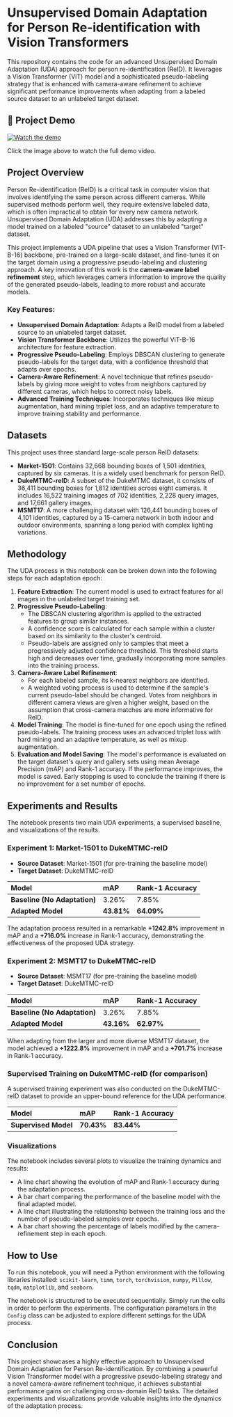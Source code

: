 # Unsupervised Domain Adaptation for Person Re-identification with Vision Transformers

This repository contains the code for an advanced Unsupervised Domain Adaptation (UDA) approach for person re-identification (ReID). It leverages a Vision Transformer (ViT) model and a sophisticated pseudo-labeling strategy that is enhanced with camera-aware refinement to achieve significant performance improvements when adapting from a labeled source dataset to an unlabeled target dataset.
## 🎥 Project Demo

[![Watch the demo](assets/AI_Learns_to_See_in_a_New_City.gif)](https://github.com/Achraf-ABID/Unsupervised-Domain-Adaptation-for-Person-Re-identification/blob/main/AI_Learns_to_See_in_a_New_City.mp4)

Click the image above to watch the full demo video.


## Project Overview

Person Re-identification (ReID) is a critical task in computer vision that involves identifying the same person across different cameras. While supervised methods perform well, they require extensive labeled data, which is often impractical to obtain for every new camera network. Unsupervised Domain Adaptation (UDA) addresses this by adapting a model trained on a labeled "source" dataset to an unlabeled "target" dataset.

This project implements a UDA pipeline that uses a Vision Transformer (ViT-B-16) backbone, pre-trained on a large-scale dataset, and fine-tunes it on the target domain using a progressive pseudo-labeling and clustering approach. A key innovation of this work is the **camera-aware label refinement** step, which leverages camera information to improve the quality of the generated pseudo-labels, leading to more robust and accurate models.

### Key Features:

*   **Unsupervised Domain Adaptation**: Adapts a ReID model from a labeled source to an unlabeled target dataset.
*   **Vision Transformer Backbone**: Utilizes the powerful ViT-B-16 architecture for feature extraction.
*   **Progressive Pseudo-Labeling**: Employs DBSCAN clustering to generate pseudo-labels for the target data, with a confidence threshold that adapts over epochs.
*   **Camera-Aware Refinement**: A novel technique that refines pseudo-labels by giving more weight to votes from neighbors captured by different cameras, which helps to correct noisy labels.
*   **Advanced Training Techniques**: Incorporates techniques like mixup augmentation, hard mining triplet loss, and an adaptive temperature to improve training stability and performance.

## Datasets

This project uses three standard large-scale person ReID datasets:

*   **Market-1501**: Contains 32,668 bounding boxes of 1,501 identities, captured by six cameras. It is a widely used benchmark for person ReID.
*   **DukeMTMC-reID**: A subset of the DukeMTMC dataset, it consists of 36,411 bounding boxes for 1,812 identities across eight cameras. It includes 16,522 training images of 702 identities, 2,228 query images, and 17,661 gallery images.
*   **MSMT17**: A more challenging dataset with 126,441 bounding boxes of 4,101 identities, captured by a 15-camera network in both indoor and outdoor environments, spanning a long period with complex lighting variations.

## Methodology

The UDA process in this notebook can be broken down into the following steps for each adaptation epoch:

1.  **Feature Extraction**: The current model is used to extract features for all images in the unlabeled target training set.
2.  **Progressive Pseudo-Labeling**:
    *   The DBSCAN clustering algorithm is applied to the extracted features to group similar instances.
    *   A confidence score is calculated for each sample within a cluster based on its similarity to the cluster's centroid.
    *   Pseudo-labels are assigned only to samples that meet a progressively adjusted confidence threshold. This threshold starts high and decreases over time, gradually incorporating more samples into the training process.
3.  **Camera-Aware Label Refinement**:
    *   For each labeled sample, its k-nearest neighbors are identified.
    *   A weighted voting process is used to determine if the sample's current pseudo-label should be changed. Votes from neighbors in different camera views are given a higher weight, based on the assumption that cross-camera matches are more informative for ReID.
4.  **Model Training**: The model is fine-tuned for one epoch using the refined pseudo-labels. The training process uses an advanced triplet loss with hard mining and an adaptive temperature, as well as mixup augmentation.
5.  **Evaluation and Model Saving**: The model's performance is evaluated on the target dataset's query and gallery sets using mean Average Precision (mAP) and Rank-1 accuracy. If the performance improves, the model is saved. Early stopping is used to conclude the training if there is no improvement for a set number of epochs.

## Experiments and Results

The notebook presents two main UDA experiments, a supervised baseline, and visualizations of the results.

### Experiment 1: Market-1501 to DukeMTMC-reID

*   **Source Dataset**: Market-1501 (for pre-training the baseline model)
*   **Target Dataset**: DukeMTMC-reID

| Model | mAP | Rank-1 Accuracy |
| :--- | :--- | :--- |
| **Baseline (No Adaptation)** | 3.26% | 7.85% |
| **Adapted Model** | **43.81%** | **64.09%** |

The adaptation process resulted in a remarkable **+1242.8%** improvement in mAP and a **+716.0%** increase in Rank-1 accuracy, demonstrating the effectiveness of the proposed UDA strategy.

### Experiment 2: MSMT17 to DukeMTMC-reID

*   **Source Dataset**: MSMT17 (for pre-training the baseline model)
*   **Target Dataset**: DukeMTMC-reID

| Model | mAP | Rank-1 Accuracy |
| :--- | :--- | :--- |
| **Baseline (No Adaptation)** | 3.26% | 7.85% |
| **Adapted Model** | **43.16%** | **62.97%** |

When adapting from the larger and more diverse MSMT17 dataset, the model achieved a **+1222.8%** improvement in mAP and a **+701.7%** increase in Rank-1 accuracy.

### Supervised Training on DukeMTMC-reID (for comparison)

A supervised training experiment was also conducted on the DukeMTMC-reID dataset to provide an upper-bound reference for the UDA performance.

| Model | mAP | Rank-1 Accuracy |
| :--- | :--- | :--- |
| **Supervised Model** | **70.43%** | **83.44%** |

### Visualizations

The notebook includes several plots to visualize the training dynamics and results:
*   A line chart showing the evolution of mAP and Rank-1 accuracy during the adaptation process.
*   A bar chart comparing the performance of the baseline model with the final adapted model.
*   A line chart illustrating the relationship between the training loss and the number of pseudo-labeled samples over epochs.
*   A bar chart showing the percentage of labels modified by the camera-refinement step in each epoch.

## How to Use

To run this notebook, you will need a Python environment with the following libraries installed:
`scikit-learn`, `timm`, `torch`, `torchvision`, `numpy`, `Pillow`, `tqdm`, `matplotlib`, and `seaborn`.

The notebook is structured to be executed sequentially. Simply run the cells in order to perform the experiments. The configuration parameters in the `Config` class can be adjusted to explore different settings for the UDA process.

## Conclusion

This project showcases a highly effective approach to Unsupervised Domain Adaptation for Person Re-identification. By combining a powerful Vision Transformer model with a progressive pseudo-labeling strategy and a novel camera-aware refinement technique, it achieves substantial performance gains on challenging cross-domain ReID tasks. The detailed experiments and visualizations provide valuable insights into the dynamics of the adaptation process.
